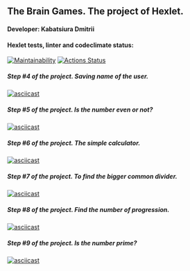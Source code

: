 ## The Brain Games. The project of Hexlet.
#### Developer: Kabatsiura Dmitrii
####  Hexlet tests, linter and codeclimate status:

[![Maintainability](https://api.codeclimate.com/v1/badges/7148bdf8889864eb7c0c/maintainability)](https://codeclimate.com/github/kabatsyura/frontend-project-44/maintainability)  [![Actions Status](https://github.com/kabatsyura/frontend-project-44/actions/workflows/hexlet-check.yml/badge.svg)](https://github.com/kabatsyura/frontend-project-44/actions)

#####  Step #4 of the project. Saving name of the user.

[![asciicast](https://asciinema.org/a/4KaTMafBLLQGdVKWbgF3rjoMd.svg)](https://asciinema.org/a/4KaTMafBLLQGdVKWbgF3rjoMd)

#####  Step #5 of the project. Is the number even or not?

[![asciicast](https://asciinema.org/a/yFQXpxgEUJcItNpseBr3jBIlJ.svg)](https://asciinema.org/a/yFQXpxgEUJcItNpseBr3jBIlJ)

#####  Step #6 of the project. The simple calculator.

[![asciicast](https://asciinema.org/a/ELD9kIZ38j5s1UGM2z3zrUf76.svg)](https://asciinema.org/a/ELD9kIZ38j5s1UGM2z3zrUf76)

#####  Step #7 of the project. To find the bigger common divider.

[![asciicast](https://asciinema.org/a/KHab1fQIQ4GkeiC2hr9CgCpJd.svg)](https://asciinema.org/a/KHab1fQIQ4GkeiC2hr9CgCpJd)

#####  Step #8 of the project. Find the number of progression.

[![asciicast](https://asciinema.org/a/bR31IoijKZ9nsXX0tSWY2qGfp.svg)](https://asciinema.org/a/bR31IoijKZ9nsXX0tSWY2qGfp)

#####  Step #9 of the project. Is the number prime?

[![asciicast](https://asciinema.org/a/Fc4Lr69s0YI7uW95oytwLsKEE.svg)](https://asciinema.org/a/Fc4Lr69s0YI7uW95oytwLsKEE)